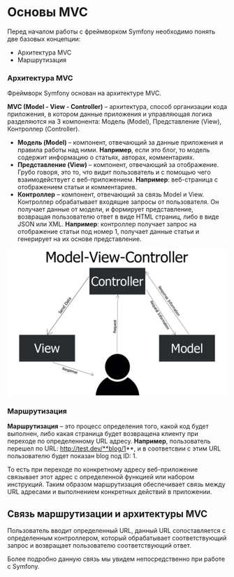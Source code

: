 # Основы MVC

Перед началом работы с фреймворком Symfony необходимо понять две базовых концепции:
* Архитектура MVC
* Маршрутизация

### Архитектура MVC

Фреймворк Symfony основан на архитектуре MVC.

**MVC (Model - View - Controller)** – архитектура, способ организации кода приложения, в котором данные приложения и управляющая логика разделяются на 3 компонента: Модель (Model), Представление (View), Контроллер (Controller).

* **Модель (Model)** – компонент, отвечающий за данные приложения и правила работы над ними. **Например**, если это блог, то модель содержит информацию о статьях, авторах, комментариях.
* **Представление (View)** – компонент, отвечающий за отображение. Грубо говоря, это то, что видит пользователь и с помощью чего взаимодействует с веб-приложением. **Например**: веб-страница с отображением статьи и комментариев.
* **Контроллер** – компонент, отвечающий за связь Model и View. Контроллер обрабатывает входящие запросы от пользователя. Он получает данные от модели, и формирует представление, возвращая пользователю ответ в виде HTML страниц, либо в виде JSON или XML. **Например**: контроллер получает запрос на отображение статьи под номер 1, получает данные статьи и генерирует на их основе представление.

![MVC](/files/02_MVC.jpg)

### Маршрутизация

**Маршрутизация** – это процесс определения того, какой код будет выполнен, либо какая страница будет возвращена клиенту при переходе по определенному URL адресу. **Например**, пользователь перешел по URL: http://test.dev/**blog/1**, и в соответсвии с этим URL пользователю будет показан blog под ID: 1.

То есть при переходе по конкретному адресу веб-приложение связывает этот адрес с определенной функцией или набором инструкций. Таким образом маршрутизация обеспечивает связь между URL адресами и выполнением конкретных действий в приложении.

## Связь маршрутизации и архитектуры MVC 

Пользователь вводит определенный URL, данный URL сопоставляется с определенным контроллером, который обрабатывает соответствующий запрос и возвращает пользователю соответствующий ответ.

Более подробно данную связь мы увидем непосредственно при работе с Symfony.